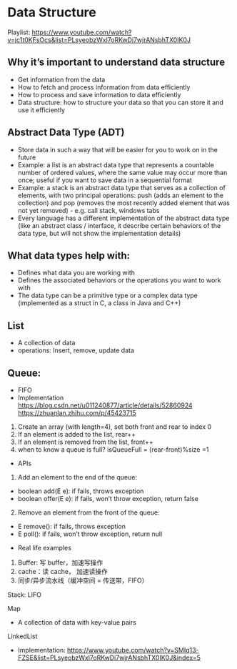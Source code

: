 # Data Structure

Playlist: https://www.youtube.com/watch?v=jc1t0KFsOcs&list=PLsyeobzWxl7oRKwDi7wjrANsbhTX0IK0J

## Why it’s important to understand data structure

- Get information from the data
- How to fetch and process information from data efficiently
- How to process and save information to data efficiently
- Data structure: how to structure your data so that you can store it and use it efficiently

## Abstract Data Type (ADT)

- Store data in such a way that will be easier for you to work on in the future
- Example: a list is an abstract data type that represents a countable number of ordered values, where the same value may occur more than once; useful if you want to save data in a sequential format
- Example: a stack is an abstract data type that serves as a collection of elements, with two principal operations: push (adds an element to the collection) and pop (removes the most recently added element that was not yet removed) - e.g. call stack, windows tabs
- Every language has a different implementation of the abstract data type (like an abstract class / interface, it describe certain behaviors of the data type, but will not show the implementation details)

## What data types help with:

- Defines what data you are working with
- Defines the associated behaviors or the operations you want to work with
- The data type can be a primitive type or a complex data type (implemented as a struct in C, a class in Java and C++)

## List

- A collection of data
- operations: Insert, remove, update data

## Queue:

- FIFO
- Implementation https://blog.csdn.net/u011240877/article/details/52860924
  https://zhuanlan.zhihu.com/p/45423715

1. Create an array (with length=4), set both front and rear to index 0
2. If an element is added to the list, rear++
3. If an element is removed from the list, front++
4. when to know a queue is full? isQueueFull = (rear-front)%size =1

- APIs

1. Add an element to the end of the queue:

- boolean add(E e): if fails, throws exception
- boolean offer(E e): if fails, won’t throw exception, return false

2. Remove an element from the front of the queue:

- E remove(): if fails, throws exception
- E poll(): if fails, won’t throw exception, return null

* Real life examples

1. Buffer: 写 buffer，加速写操作
2. cache：读 cache， 加速读操作
3. 同步/异步流水线（缓冲空间 = 传送带，FIFO）

Stack: LIFO

Map

- A collection of data with key-value pairs

LinkedList

- Implementation: https://www.youtube.com/watch?v=SMIq13-FZSE&list=PLsyeobzWxl7oRKwDi7wjrANsbhTX0IK0J&index=5
